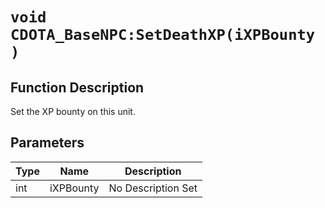 # `void CDOTA_BaseNPC:SetDeathXP(iXPBounty )`
## Function Description
Set the XP bounty on this unit.
## Parameters
Type|Name|Description
--|--|--
int|iXPBounty|No Description Set
